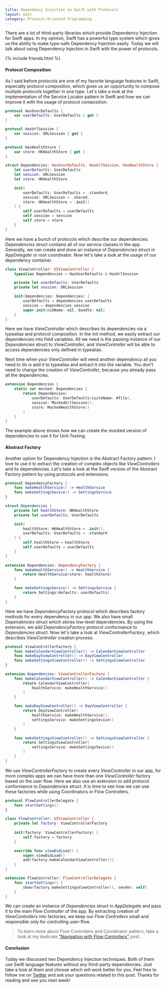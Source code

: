 ```yaml
---
title: Dependency Injection in Swift with Protocols
layout: post
category: Protocol-Oriented Programming
---
```


There are a lot of third-party libraries which provide Dependency Injection for Swift apps. In my opinion, Swift has a powerful type system which gives us the ability to make type-safe Dependency Injection easily. Today we will talk about using Dependency Injection in Swift with the power of protocols.

{% include friends.html %}

#### Protocol Composition
As I said before protocols are one of my favorite language features in Swift, especially protocol composition, which gives us an opportunity to compose multiple protocols together in one type. Let's take a look at the implementation of the Service Locator pattern in Swift and how we can improve it with the usage of protocol composition. 

```swift
protocol HasUserDefaults {
    var userDefaults: UserDefaults { get }
}

protocol HasUrlSession {
    var session: URLSession { get }
}

protocol HasHealthStore {
    var store: HKHealthStore { get }
}

struct Dependencies: HasUserDefaults, HasUrlSession, HasHealthStore {
    let userDefaults: UserDefaults
    let session: URLSession
    let store: HKHealthStore

    init(
        userDefaults: UserDefaults = .standard,
        session: URLSession = .shared,
        store: HKHealthStore = .init()
    ) {
        self.userDefaults = userDefaults
        self.session = session
        self.store = store
    }
}
```

Here we have a bunch of protocols which describe our dependencies. *Dependencies* struct contains all of our service classes in the app. Generally, we can create and store an instance of *Dependencies* struct in *AppDelegate* or root coordinator. Now let's take a look at the usage of our dependency container.

```swift
class ViewController: UIViewController {
    typealias Dependencies = HasUserDefaults & HasUrlSession

    private let userDefaults: UserDefaults
    private let session: URLSession

    init(dependencies: Dependencies) {
        userDefaults = dependencies.userDefaults
        session = dependencies.session
        super.init(nibName: nil, bundle: nil)
    }
}
```

Here we have *ViewController* which describes its dependencies via a typealias and protocol composition. In the *init* method, we easily extract our dependencies into field variables. All we need is the passing instance of our *Dependencies* struct to *ViewController*, and *ViewController* will be able to access dependencies only defined in typealias.

Next time when your *ViewController* will need another dependency all you need to do is add it to typealias and extract it into the variable. You don't need to change the creation of *ViewController*, because you already pass all the dependencies.

```swift
extension Dependencies {
    static var mocked: Dependencies {
        return Dependencies(
            userDefaults: UserDefaults(suiteName: #file),
            session: MockedUrlSession(),
            store: MockedHealthStore()
        )
    }
}
```

The example above shows how we can create the mocked version of dependencies to use it for Unit-Testing.

#### Abstract Factory
Another option for Dependency Injection is the Abstract Factory pattern. I love to use it to extract the creation of complex objects like *ViewControllers* and its dependencies. Let's take a look at the Swift version of the Abstract Factory pattern by using protocols and extensions.

```swift
protocol DependencyFactory {
    func makeHealthService() -> HealthService
    func makeSettingsSevice() -> SettingsService
}

struct Dependencies {
    private let healthStore: HKHealthStore
    private let userDefaults: UserDefaults

    init(
        healthStore: HKHealthStore = .init(),
        userDefaults: UserDefaults = .standard
    ) {
        self.healthStore = healthStore
        self.userDefaults = userDefaults
    }
}

extension Dependencies: DependencyFactory {
    func makeHealthService() -> HealthService {
        return HealthService(store: healthStore)
    }

    func makeSettingsSevice() -> SettingsService {
        return Settings(defaults: userDefaults)
    }
}
```

Here we have *DependencyFactory* protocol which describes factory methods for every dependency in our app. We also have small *Dependencies* struct which stores low-level dependencies. By using the extension, we add *DependencyFactory* protocol conformance to *Dependencies* struct. Now let's take a look at *ViewControllerFactory*, which describes *ViewController* creation process. 

```swift
protocol ViewControllerFactory {
    func makeCalendarViewController() -> CalendarViewController
    func makeDayViewController() -> DayViewController
    func makeSettingsViewController() -> SettingsViewController
}

extension Dependencies: ViewControllerFactory {
    func makeCalendarViewController() -> CalendarViewController {
        return CalendarViewController(
            healthService: makeHealthService()
        )
    }

    func makeDayViewController() -> DayViewController {
        return DayViewController(
            healthService: makeHealthService(),
            settingsService: makeSettingsSevice()
        )
    }

    func makeSettingsViewController() -> SettingsViewController {
        return SettingsViewController(
            settingsService: makeSettingsSevice()
        )
    }
}
```

We use *ViewControllerFactory* to create every *ViewController* in our app, for more complex apps we can have more than one *ViewController* factory based on the user flow. Here we also use an extension to add protocol conformance to *Dependencies* struct. It is time to see how we can use these factories while using Coordinators or Flow Controllers.

```swift
protocol FlowControllerDelegate {
    func startSettings()
}

class FlowController: UIViewController {
    private let factory: ViewControllerFactory
    
    init(factory: ViewControllerFactory) {
        self.factory = factory
    }

    override func viewDidLoad() {
        super.viewDidLoad()
        add(factory.makeCalendarViewController())
    }
}

extension FlowController: FlowControllerDelegate {
    func startSettings() {
        show(factory.makeSettingsViewController(), sender: self)
    }
}
```

We can create an instance of *Dependencies* struct in *AppDelegate* and pass it to the main *Flow Controller* of the app. By extracting creation of *ViewControllers* into factories, we keep our *Flow Controllers* small and responsible only for controlling user-flow.

> To learn more about Flow Controllers and Coordinator pattern, take a look at my dedicate ["Navigation with Flow Controllers"](/2019/02/20/navigation-with-flow-controllers/) post.

#### Conclusion
Today we discussed two Dependency Injection techniques. Both of them use Swift language features without any third-party dependencies. Just take a look at them and choose which will work better for you. Feel free to follow me on [Twitter](https://twitter.com/mecid) and ask your questions related to this post. Thanks for reading and see you next week!
